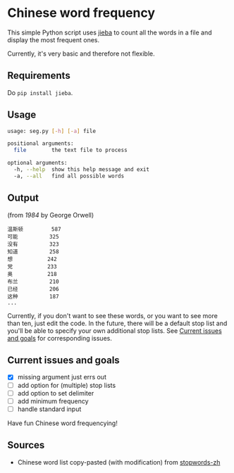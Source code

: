 # Chinese word frequency

This simple Python script uses [jieba][1] to count all the words in a file and
display the most frequent ones.

Currently, it's very basic and therefore not flexible.

## Requirements

Do `pip install jieba`.

## Usage

```bash
usage: seg.py [-h] [-a] file

positional arguments:
  file        the text file to process

optional arguments:
  -h, --help  show this help message and exit
  -a, --all   find all possible words
```

## Output

(from *1984* by George Orwell)

```
温斯顿       	587
可能        	325
没有        	323
知道        	258
想         	242
党         	233
奥         	218
布兰        	210
已经        	206
这种        	187
...
```

Currently, if you don't want to see these words, or you want to see more
than ten, just edit the code. In the future, there will be a default stop
list and you'll be able to specify your own additional stop lists. See
[Current issues and goals](#current-issues-and-goals) for corresponding
issues.

## Current issues and goals

- [x] missing argument just errs out
- [ ] add option for (multiple) stop lists
- [ ] add option to set delimiter
- [ ] add minimum frequency
- [ ] handle standard input

Have fun Chinese word frequencying!

## Sources

* Chinese word list copy-pasted (with modification) from [stopwords-zh][2]

[1]: https://github.com/fxsjy/jieba "Jieba Chinese text segmentation on Github"
[2]: https://github.com/stopwords-iso/stopwords-zh "List of Chinese stopwords on Github"
